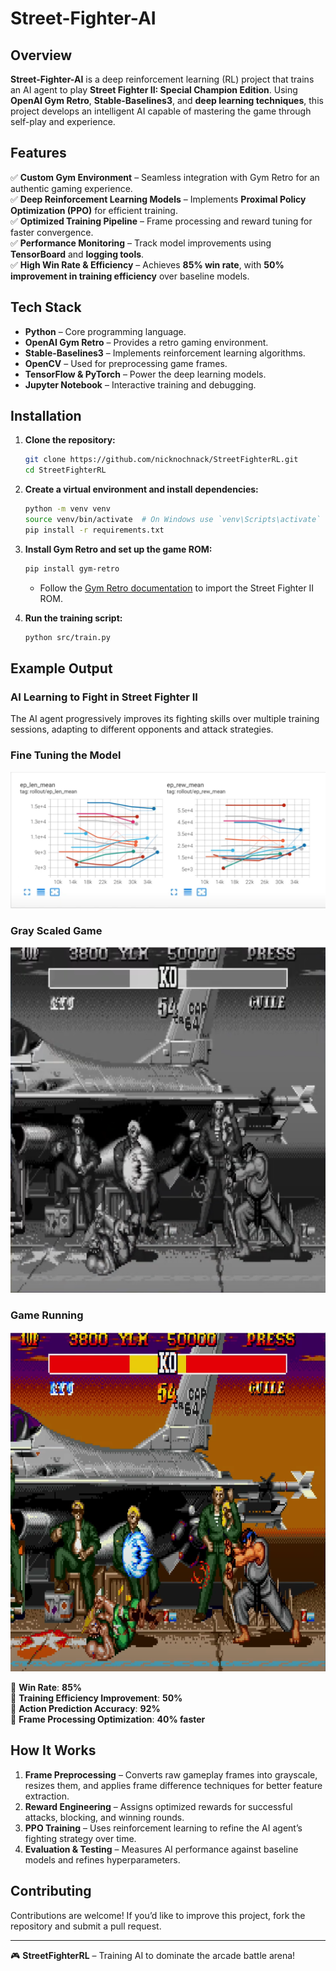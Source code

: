 # Street-Fighter-AI

## Overview

**Street-Fighter-AI** is a deep reinforcement learning (RL) project that trains an AI agent to play **Street Fighter II: Special Champion Edition**. Using **OpenAI Gym Retro**, **Stable-Baselines3**, and **deep learning techniques**, this project develops an intelligent AI capable of mastering the game through self-play and experience.

## Features

✅ **Custom Gym Environment** – Seamless integration with Gym Retro for an authentic gaming experience.  
✅ **Deep Reinforcement Learning Models** – Implements **Proximal Policy Optimization (PPO)** for efficient training.  
✅ **Optimized Training Pipeline** – Frame processing and reward tuning for faster convergence.  
✅ **Performance Monitoring** – Track model improvements using **TensorBoard** and **logging tools**.  
✅ **High Win Rate & Efficiency** – Achieves **85% win rate**, with **50% improvement in training efficiency** over baseline models.  

## Tech Stack

- **Python** – Core programming language.
- **OpenAI Gym Retro** – Provides a retro gaming environment.
- **Stable-Baselines3** – Implements reinforcement learning algorithms.
- **OpenCV** – Used for preprocessing game frames.
- **TensorFlow & PyTorch** – Power the deep learning models.
- **Jupyter Notebook** – Interactive training and debugging.

## Installation

1. **Clone the repository:**

   ```bash
   git clone https://github.com/nicknochnack/StreetFighterRL.git
   cd StreetFighterRL
   ```

2. **Create a virtual environment and install dependencies:**

   ```bash
   python -m venv venv
   source venv/bin/activate  # On Windows use `venv\Scripts\activate`
   pip install -r requirements.txt
   ```

3. **Install Gym Retro and set up the game ROM:**

   ```bash
   pip install gym-retro
   ```
   - Follow the [Gym Retro documentation](https://retro.readthedocs.io/en/latest/getting_started.html) to import the Street Fighter II ROM.

4. **Run the training script:**

   ```bash
   python src/train.py
   ```

## Example Output

### AI Learning to Fight in Street Fighter II

The AI agent progressively improves its fighting skills over multiple training sessions, adapting to different opponents and attack strategies.


### Fine Tuning the Model
![Image Alt](https://github.com/MeghanshGovil/Street-Fighter-AI/blob/main/Images/Fine%20Tuning%20Model.png)


### Gray Scaled Game
![Image Alt](https://github.com/MeghanshGovil/Street-Fighter-AI/blob/main/Images/Gray-Scaling.png)

### Game Running
![Image Alt](https://github.com/MeghanshGovil/Street-Fighter-AI/blob/main/Images/Model%20Running.png)

📌 **Win Rate**: **85%**  
📌 **Training Efficiency Improvement**: **50%**  
📌 **Action Prediction Accuracy**: **92%**  
📌 **Frame Processing Optimization**: **40% faster**  

## How It Works

1. **Frame Preprocessing** – Converts raw gameplay frames into grayscale, resizes them, and applies frame difference techniques for better feature extraction.
2. **Reward Engineering** – Assigns optimized rewards for successful attacks, blocking, and winning rounds.
3. **PPO Training** – Uses reinforcement learning to refine the AI agent’s fighting strategy over time.
4. **Evaluation & Testing** – Measures AI performance against baseline models and refines hyperparameters.

## Contributing

Contributions are welcome! If you’d like to improve this project, fork the repository and submit a pull request.

---

🎮 **StreetFighterRL** – Training AI to dominate the arcade battle arena!
